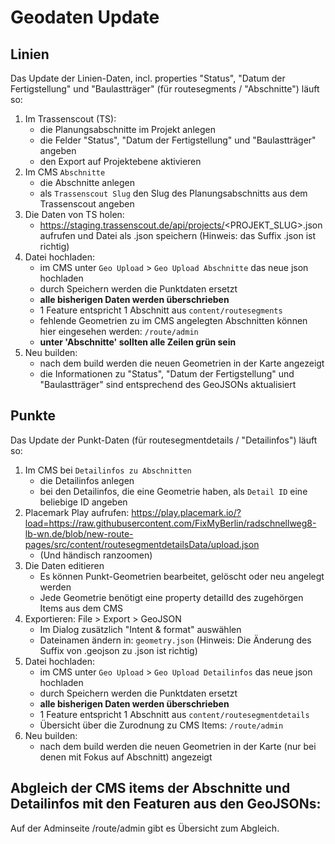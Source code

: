 # Geodaten Update

## Linien

Das Update der Linien-Daten, incl. properties "Status", "Datum der Fertigstellung" und "Baulastträger" (für routesegments / "Abschnitte") läuft so:

1. Im Trassenscout (TS):
   - die Planungsabschnitte im Projekt anlegen
   - die Felder "Status", "Datum der Fertigstellung" und "Baulastträger" angeben
   - den Export auf Projektebene aktivieren
2. Im CMS `Abschnitte`
   - die Abschnitte anlegen
   - als `Trassenscout Slug` den Slug des Planungsabschnitts aus dem Trassenscout angeben
3. Die Daten von TS holen:
   - https://staging.trassenscout.de/api/projects/<PROJEKT_SLUG>.json aufrufen und Datei als .json speichern (Hinweis: das Suffix .json ist richtig)
4. Datei hochladen:
   - im CMS unter `Geo Upload` > `Geo Upload Abschnitte` das neue json hochladen
   - durch Speichern werden die Punktdaten ersetzt
   - **alle bisherigen Daten werden überschrieben**
   - 1 Feature entspricht 1 Abschnitt aus `content/routesegments`
   - fehlende Geometrien zu im CMS angelegten Abschnitten können hier eingesehen werden: `/route/admin`
   - **unter 'Abschnitte' sollten alle Zeilen grün sein**
5. Neu builden:
   - nach dem build werden die neuen Geometrien in der Karte angezeigt
   - die Informationen zu "Status", "Datum der Fertigstellung" und "Baulastträger" sind entsprechend des GeoJSONs aktualisiert

## Punkte

Das Update der Punkt-Daten (für routesegmentdetails / "Detailinfos") läuft so:

1. Im CMS bei `Detailinfos zu Abschnitten`
   - die Detailinfos anlegen
   - bei den Detailinfos, die eine Geometrie haben, als `Detail ID` eine beliebige ID angeben
2. Placemark Play aufrufen: https://play.placemark.io/?load=https://raw.githubusercontent.com/FixMyBerlin/radschnellweg8-lb-wn.de/blob/new-route-pages/src/content/routesegmentdetailsData/upload.json
   - (Und händisch ranzoomen)
3. Die Daten editieren
   - Es können Punkt-Geometrien bearbeitet, gelöscht oder neu angelegt werden
   - Jede Geometrie benötigt eine property detailId des zugehörgen Items aus dem CMS
4. Exportieren: File > Export > GeoJSON
   - Im Dialog zusätzlich "Intent & format" auswählen
   - Dateinamen ändern in: `geometry.json` (Hinweis: Die Änderung des Suffix von .geojson zu .json ist richtig)
5. Datei hochladen:
   - im CMS unter `Geo Upload` > `Geo Upload Detailinfos` das neue json hochladen
   - durch Speichern werden die Punktdaten ersetzt
   - **alle bisherigen Daten werden überschrieben**
   - 1 Feature entspricht 1 Abschnitt aus `content/routesegmentdetails`
   - Übersicht über die Zurodnung zu CMS Items: `/route/admin`
6. Neu builden:
   - nach dem build werden die neuen Geometrien in der Karte (nur bei denen mit Fokus auf Abschnitt) angezeigt

## Abgleich der CMS items der Abschnitte und Detailinfos mit den Featuren aus den GeoJSONs:

Auf der Adminseite /route/admin gibt es Übersicht zum Abgleich.
